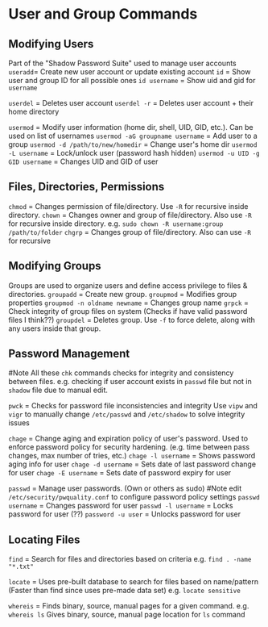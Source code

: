 # User and Group Commands
## Modifying Users
Part of the "Shadow Password Suite" used to manage user accounts
`useradd`= Create new user account or update existing account
`id` = Show user and group ID for all possible ones
`id username` = Show uid and gid for `username`

`userdel` = Deletes user account 
`userdel -r` = Deletes user account + their home directory

`usermod` = Modify user information (home dir, shell, UID, GID, etc.). Can be used on list of usernames
`usermod -aG groupname username` = Add user to a group
`usermod -d /path/to/new/homedir` = Change user's home dir
`usermod -L username` = Lock/unlock user (password hash hidden)
`usermod -u UID -g GID username` = Changes UID and GID of user

## Files, Directories, Permissions
`chmod` = Changes permission of file/directory. Use `-R` for recursive inside directory.
`chown` = Changes owner and group of file/directory. Also use `-R` for recursive inside directory. e.g. `sudo chown -R username:group /path/to/folder`
`chgrp` = Changes group of file/directory. Also can use `-R` for recursive

## Modifying Groups
Groups are used to organize users and define access privilege to files & directories.
`groupadd` = Create new group.
`groupmod` = Modifies group properties
`groupmod -n oldname newname` = Changes group name
`grpck` = Check integrity of group files on system (Checks if have valid password files I think??)
`groupdel` = Deletes group. Use `-f` to force delete, along with any users inside that group.

## Password Management
#Note All these `chk` commands checks for integrity and consistency between files. e.g. checking if user account exists in `passwd` file but not in `shadow` file due to manual edit.

`pwck` = Checks for password file inconsistencies and integrity
Use `vipw` and `vigr` to manually change `/etc/passwd` and `/etc/shadow` to solve integrity issues

`chage` = Change aging and expiration policy of user's password. Used to enforce password policy for security hardening. (e.g. time between pass changes, max number of tries, etc.)
`chage -l username` = Shows password aging info for user
`chage -d username` = Sets date of last password change for user
`chage -E username` = Sets date of password expiry for user

`passwd` = Manage user passwords. (Own or others as sudo)
#Note edit `/etc/security/pwquality.conf` to configure password policy settings
`passwd username` = Changes password for user
`passwd -l username` = Locks password for user (??)
`password -u user` = Unlocks password for user

## Locating Files
`find` = Search for files and directories based on criteria
e.g. `find . -name "*.txt"`

`locate` = Uses pre-built database to search for files based on name/pattern (Faster than find since uses pre-made data set)
e.g. `locate sensitive`

`whereis` = Finds binary, source, manual pages for a given command.
e.g. `whereis ls` Gives binary, source, manual page location for `ls` command

